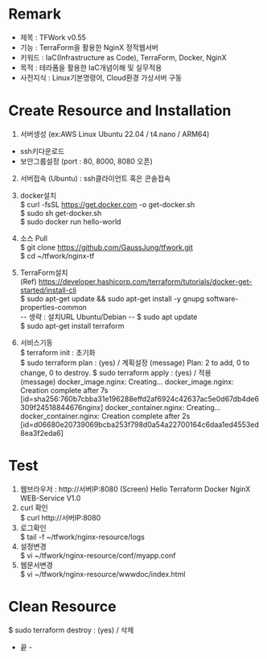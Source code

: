 # Remark   
- 제목 : TFWork v0.55 
- 기능 : TerraForm을 활용한 NginX 정적웹서버  
- 키워드 : IaC(Infrastructure as Code), TerraForm, Docker, NginX  
- 목적 : 테라폼을 활용한 IaC개념이해 및 실무적용  
- 사전지식 : Linux기본명령어, Cloud환경 가상서버 구동  
  
# Create Resource and Installation   
1) 서버생성 (ex:AWS Linux Ubuntu 22.04 / t4.nano / ARM64)   
- ssh키다운로드
- 보안그룹설정 (port : 80, 8000, 8080 오픈)
  
2) 서버접속 (Ubuntu) : ssh클라이언트 혹은 콘솔접속
  
3) docker설치   
$ curl -fsSL https://get.docker.com -o get-docker.sh   
$ sudo sh get-docker.sh   
$ sudo docker run hello-world

4) 소스 Pull   
$ git clone https://github.com/GaussJung/tfwork.git    
$ cd ~/tfwork/nginx-tf

5) TerraForm설치   
(Ref) https://developer.hashicorp.com/terraform/tutorials/docker-get-started/install-cli    
$ sudo apt-get update && sudo apt-get install -y gnupg software-properties-common  
-- 생략 : 설치URL Ubuntu/Debian --
$ sudo apt update  
$ sudo apt-get install terraform  

6) 서비스기동   
$ terraform init  : 초기화   
$ sudo terraform plan  : (yes) / 계획설정
(message) Plan: 2 to add, 0 to change, 0 to destroy. 
$ sudo terraform apply : (yes) / 적용   	
(message)
docker_image.nginx: Creating...
docker_image.nginx: Creation complete after 7s [id=sha256:760b7cbba31e196288effd2af6924c42637ac5e0d67db4de6309f24518844676nginx]
docker_container.nginx: Creating...
docker_container.nginx: Creation complete after 2s [id=d06680e20739069bcba253f798d0a54a22700164c6daa1ed4553ed8ea3f2eda6]

# Test   
1) 웹브라우저 : http://서버IP:8080
(Screen) Hello Terraform Docker NginX WEB-Service V1.0
3) curl 확인    
$ curl http://서버IP:8080   
2) 로그확인   	
$ tail -f ~/tfwork/nginx-resource/logs   
3) 설정변경   
$ vi ~/tfwork/nginx-resource/conf/myapp.conf   
4) 웹문서변경   
$ vi ~/tfwork/nginx-resource/wwwdoc/index.html   
  
# Clean Resource   		
$ sudo terraform destroy : (yes) / 삭제   
  
- 끝 - 
